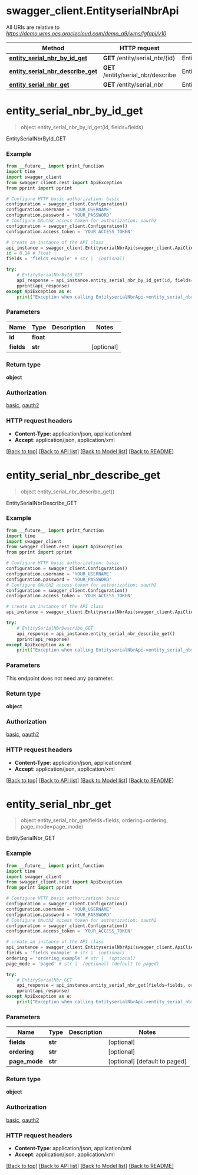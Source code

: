 # swagger_client.EntityserialNbrApi

All URIs are relative to *https://demo.wms.ocs.oraclecloud.com/demo_a9/wms/lgfapi/v10*

Method | HTTP request | Description
------------- | ------------- | -------------
[**entity_serial_nbr_by_id_get**](EntityserialNbrApi.md#entity_serial_nbr_by_id_get) | **GET** /entity/serial_nbr/{id} | EntitySerialNbrById_GET
[**entity_serial_nbr_describe_get**](EntityserialNbrApi.md#entity_serial_nbr_describe_get) | **GET** /entity/serial_nbr/describe | EntitySerialNbrDescribe_GET
[**entity_serial_nbr_get**](EntityserialNbrApi.md#entity_serial_nbr_get) | **GET** /entity/serial_nbr | EntitySerialNbr_GET


# **entity_serial_nbr_by_id_get**
> object entity_serial_nbr_by_id_get(id, fields=fields)

EntitySerialNbrById_GET



### Example
```python
from __future__ import print_function
import time
import swagger_client
from swagger_client.rest import ApiException
from pprint import pprint

# Configure HTTP basic authorization: basic
configuration = swagger_client.Configuration()
configuration.username = 'YOUR_USERNAME'
configuration.password = 'YOUR_PASSWORD'
# Configure OAuth2 access token for authorization: oauth2
configuration = swagger_client.Configuration()
configuration.access_token = 'YOUR_ACCESS_TOKEN'

# create an instance of the API class
api_instance = swagger_client.EntityserialNbrApi(swagger_client.ApiClient(configuration))
id = 8.14 # float | 
fields = 'fields_example' # str |  (optional)

try:
    # EntitySerialNbrById_GET
    api_response = api_instance.entity_serial_nbr_by_id_get(id, fields=fields)
    pprint(api_response)
except ApiException as e:
    print("Exception when calling EntityserialNbrApi->entity_serial_nbr_by_id_get: %s\n" % e)
```

### Parameters

Name | Type | Description  | Notes
------------- | ------------- | ------------- | -------------
 **id** | **float**|  | 
 **fields** | **str**|  | [optional] 

### Return type

**object**

### Authorization

[basic](../README.md#basic), [oauth2](../README.md#oauth2)

### HTTP request headers

 - **Content-Type**: application/json, application/xml
 - **Accept**: application/json, application/xml

[[Back to top]](#) [[Back to API list]](../README.md#documentation-for-api-endpoints) [[Back to Model list]](../README.md#documentation-for-models) [[Back to README]](../README.md)

# **entity_serial_nbr_describe_get**
> object entity_serial_nbr_describe_get()

EntitySerialNbrDescribe_GET



### Example
```python
from __future__ import print_function
import time
import swagger_client
from swagger_client.rest import ApiException
from pprint import pprint

# Configure HTTP basic authorization: basic
configuration = swagger_client.Configuration()
configuration.username = 'YOUR_USERNAME'
configuration.password = 'YOUR_PASSWORD'
# Configure OAuth2 access token for authorization: oauth2
configuration = swagger_client.Configuration()
configuration.access_token = 'YOUR_ACCESS_TOKEN'

# create an instance of the API class
api_instance = swagger_client.EntityserialNbrApi(swagger_client.ApiClient(configuration))

try:
    # EntitySerialNbrDescribe_GET
    api_response = api_instance.entity_serial_nbr_describe_get()
    pprint(api_response)
except ApiException as e:
    print("Exception when calling EntityserialNbrApi->entity_serial_nbr_describe_get: %s\n" % e)
```

### Parameters
This endpoint does not need any parameter.

### Return type

**object**

### Authorization

[basic](../README.md#basic), [oauth2](../README.md#oauth2)

### HTTP request headers

 - **Content-Type**: application/json, application/xml
 - **Accept**: application/json, application/xml

[[Back to top]](#) [[Back to API list]](../README.md#documentation-for-api-endpoints) [[Back to Model list]](../README.md#documentation-for-models) [[Back to README]](../README.md)

# **entity_serial_nbr_get**
> object entity_serial_nbr_get(fields=fields, ordering=ordering, page_mode=page_mode)

EntitySerialNbr_GET



### Example
```python
from __future__ import print_function
import time
import swagger_client
from swagger_client.rest import ApiException
from pprint import pprint

# Configure HTTP basic authorization: basic
configuration = swagger_client.Configuration()
configuration.username = 'YOUR_USERNAME'
configuration.password = 'YOUR_PASSWORD'
# Configure OAuth2 access token for authorization: oauth2
configuration = swagger_client.Configuration()
configuration.access_token = 'YOUR_ACCESS_TOKEN'

# create an instance of the API class
api_instance = swagger_client.EntityserialNbrApi(swagger_client.ApiClient(configuration))
fields = 'fields_example' # str |  (optional)
ordering = 'ordering_example' # str |  (optional)
page_mode = 'paged' # str |  (optional) (default to paged)

try:
    # EntitySerialNbr_GET
    api_response = api_instance.entity_serial_nbr_get(fields=fields, ordering=ordering, page_mode=page_mode)
    pprint(api_response)
except ApiException as e:
    print("Exception when calling EntityserialNbrApi->entity_serial_nbr_get: %s\n" % e)
```

### Parameters

Name | Type | Description  | Notes
------------- | ------------- | ------------- | -------------
 **fields** | **str**|  | [optional] 
 **ordering** | **str**|  | [optional] 
 **page_mode** | **str**|  | [optional] [default to paged]

### Return type

**object**

### Authorization

[basic](../README.md#basic), [oauth2](../README.md#oauth2)

### HTTP request headers

 - **Content-Type**: application/json, application/xml
 - **Accept**: application/json, application/xml

[[Back to top]](#) [[Back to API list]](../README.md#documentation-for-api-endpoints) [[Back to Model list]](../README.md#documentation-for-models) [[Back to README]](../README.md)

